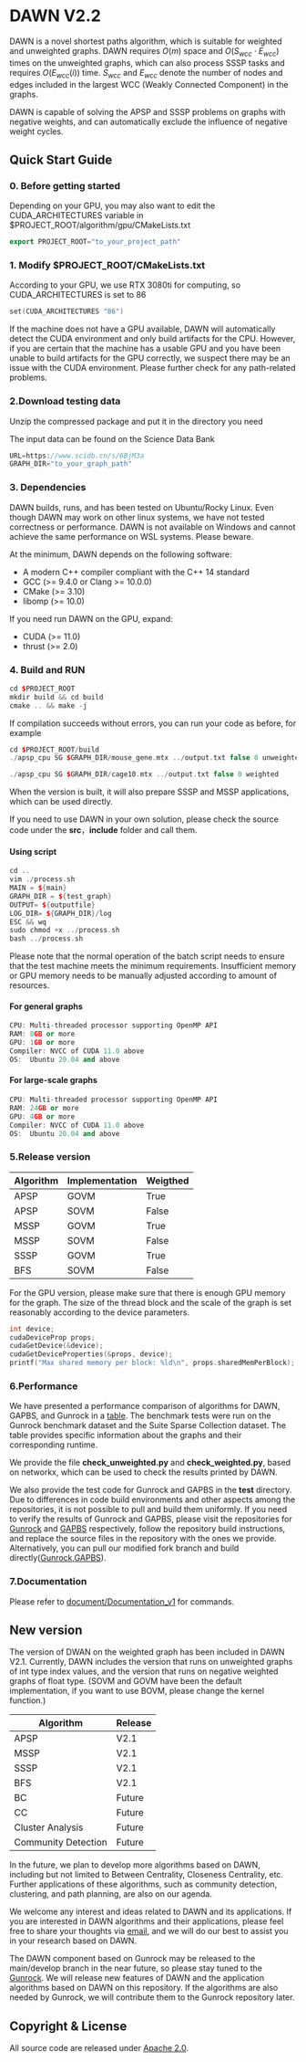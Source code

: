 # DAWN V2.2

DAWN is a novel shortest paths algorithm, which is suitable for weighted and unweighted graphs. DAWN requires $O(m)$ space and $O(S_{wcc} \cdot E_{wcc})$ times on the unweighted graphs, which can also process SSSP tasks and requires $O(E_{wcc}(i))$ time. $S_{wcc}$ and $E_{wcc}$ denote the number of nodes and edges included in the largest WCC (Weakly Connected Component) in the graphs.

DAWN is capable of solving the APSP and SSSP problems on graphs with negative weights, and can automatically exclude the influence of negative weight cycles.  

## Quick Start Guide

### 0. Before getting started

Depending on your GPU, you may also want to edit the CUDA_ARCHITECTURES variable in $PROJECT_ROOT/algorithm/gpu/CMakeLists.txt

```c++
export PROJECT_ROOT="to_your_project_path"
```

### 1. Modify $PROJECT_ROOT/CMakeLists.txt

According to your GPU, we use RTX 3080ti for computing, so CUDA_ARCHITECTURES is set to 86

```c++
set(CUDA_ARCHITECTURES "86")
```

If the machine does not have a GPU available, DAWN will automatically detect the CUDA environment and only build artifacts for the CPU. However, if you are certain that the machine has a usable GPU and you have been unable to build artifacts for the GPU correctly, we suspect there may be an issue with the CUDA environment. Please further check for any path-related problems.

### 2.Download testing data

Unzip the compressed package and put it in the directory you need

The input data can be found on the Science Data Bank

```c++
URL=https://www.scidb.cn/s/6BjM3a
GRAPH_DIR="to_your_graph_path"
```

### 3. Dependencies

DAWN builds, runs, and has been tested on Ubuntu/Rocky Linux. Even though DAWN may work on other linux systems, we have not tested correctness or performance. DAWN is not available on Windows and cannot achieve the same performance on WSL systems. Please beware.

At the minimum, DAWN depends on the following software:

- A modern C++ compiler compliant with the C++ 14 standard
- GCC (>= 9.4.0 or Clang >= 10.0.0)
- CMake (>= 3.10)
- libomp (>= 10.0)

If you need run DAWN on the GPU, expand:

- CUDA (>= 11.0)
- thrust (>= 2.0)

### 4. Build and RUN

```c++
cd $PROJECT_ROOT
mkdir build && cd build
cmake .. && make -j
```

If compilation succeeds without errors, you can run your code as before, for example

```c++
cd $PROJECT_ROOT/build
./apsp_cpu SG $GRAPH_DIR/mouse_gene.mtx ../output.txt false 0 unweighted

./apsp_cpu SG $GRAPH_DIR/cage10.mtx ../output.txt false 0 weighted

```

When the version is built, it will also prepare SSSP and MSSP applications, which can be used directly.

If you need to use DAWN in your own solution, please check the source code under the **src**，**include** folder and call them.

#### Using script

```c++
cd ..
vim ./process.sh
MAIN = ${main}
GRAPH_DIR = ${test_graph}
OUTPUT= ${outputfile}
LOG_DIR= ${GRAPH_DIR}/log
ESC && wq
sudo chmod +x ../process.sh
bash ../process.sh
```

Please note that the normal operation of the batch script needs to ensure that the test machine meets the minimum requirements. Insufficient memory or GPU memory needs to be manually adjusted according to amount of resources.

#### For general graphs

```c++
CPU: Multi-threaded processor supporting OpenMP API
RAM: 8GB or more
GPU: 1GB or more
Compiler: NVCC of CUDA 11.0 above
OS:  Ubuntu 20.04 and above
```

#### For large-scale graphs

```c++
CPU: Multi-threaded processor supporting OpenMP API
RAM: 24GB or more
GPU: 4GB or more
Compiler: NVCC of CUDA 11.0 above
OS:  Ubuntu 20.04 and above
```

### 5.Release version

| Algorithm | Implementation | Weigthed |
| ------ | ------ | ------ |
| APSP |  GOVM| True  |
| APSP |  SOVM| False |
| MSSP |  GOVM| True  |
| MSSP |  SOVM| False |
| SSSP |  GOVM| True  |
| BFS  |  SOVM| False |

For the GPU version, please make sure that there is enough GPU memory for the graph. The size of the thread block and the scale of the graph is set reasonably according to the device parameters.

```c++
int device;
cudaDeviceProp props;
cudaGetDevice(&device);
cudaGetDeviceProperties(&props, device);
printf("Max shared memory per block: %ld\n", props.sharedMemPerBlock);
```

### 6.Performance

We have presented a performance comparison of algorithms for DAWN, GAPBS, and Gunrock in a [table](https://github.com/lxrzlyr/DAWN-An-Noval-SSSP-APSP-Algorithm/blob/dev/test/performance.md). The benchmark tests were run on the Gunrock benchmark dataset and the Suite Sparse Collection dataset. The table provides specific information about the graphs and their corresponding runtime.

We provide the file **check_unweighted.py** and **check_weighted.py**, based on networkx, which can be used to check the results printed by DAWN.

We also provide the test code for Gunrock and GAPBS in the **test** directory. Due to differences in code build environments and other aspects among the repositories, it is not possible to pull and build them uniformly. If you need to verify the results of Gunrock and GAPBS, please visit the repositories for [Gunrock](https://github.com/gunrock/gunrock) and [GAPBS](https://github.com/sbeamer/gapbs) respectively, follow the repository build instructions, and replace the source files in the repository with the ones we provide. Alternatively, you can pull our modified fork branch and build directly([Gunrock](https://github.com/lxrzlyr/gunrock),[GAPBS](https://github.com/lxrzlyr/gapbs)).

### 7.Documentation

Please refer to [document/Documentation_v1](https://github.com/lxrzlyr/SC2023/blob/eb9080f76c2950981a4dac72141d4991eff8b9db/document/Decumentation_v1.md) for commands.

## New version

The version of DWAN on the weighted graph has been included in DAWN V2.1. Currently, DAWN includes the version that runs on unweighted graphs of int type index values, and the version that runs on negative weighted graphs of float type. (SOVM and GOVM have been the default implementation, if you want to use BOVM, please change the kernel function.)

| Algorithm | Release |
| -------- | -------- |
| APSP |  V2.1 |
| MSSP |  V2.1 |
| SSSP |  V2.1 |
| BFS  |  V2.1 |
| BC   |Future |
| CC   |Future |
| Cluster Analysis |Future |
| Community Detection |Future |

In the future, we plan to develop more algorithms based on DAWN, including but not limited to Between Centrality, Closeness Centrality, etc. Further applications of these algorithms, such as community detection, clustering, and path planning, are also on our agenda.

We welcome any interest and ideas related to DAWN and its applications. If you are interested in DAWN algorithms and their applications, please feel free to share your thoughts via [email](<1289539524@qq.com>), and we will do our best to assist you in your research based on DAWN.

The DAWN component based on Gunrock may be released to the main/develop branch in the near future, so please stay tuned to the [Gunrock](https://github.com/gunrock/gunrock). We will release new features of DAWN and the application algorithms based on DAWN on this repository. If the algorithms are also needed by Gunrock, we will contribute them to the Gunrock repository later.

## Copyright & License

All source code are released under [Apache 2.0](https://github.com/lxrzlyr/DAWN-An-Noval-SSSP-APSP-Algorithm/blob/4266d98053678ce76e34be64477ac2364f0f4291/LICENSE).
